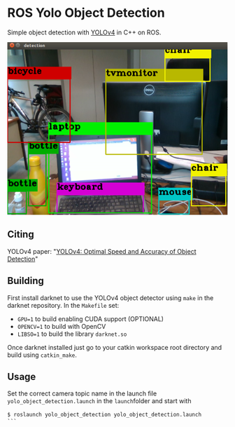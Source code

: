 # ROS Yolo Object Detection #

Simple object detection with [YOLOv4](https://github.com/AlexeyAB/darknet) in C++ on ROS.

![Visu](visu/visu.png)

## Citing ##

YOLOv4 paper: "[YOLOv4: Optimal Speed and Accuracy of Object Detection](https://arxiv.org/abs/2004.10934)"

## Building ##

First install darknet to use the YOLOv4 object detector using `make` in the darknet repository.
In the `Makefile` set:

- `GPU=1` to build enabling CUDA support (OPTIONAL)
- `OPENCV=1` to build with OpenCV
- `LIBSO=1` to build the library `darknet.so`

Once darknet installed just go to your catkin workspace root directory and build using `catkin_make`.

## Usage ##

Set the correct camera topic name in the launch file `yolo_object_detection.launch` in the `launch`folder and start with

```
$ roslaunch yolo_object_detection yolo_object_detection.launch
``̀

